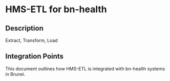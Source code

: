 # HMS-ETL for bn-health

## Description

Extract, Transform, Load

## Integration Points

This document outlines how HMS-ETL is integrated with bn-health systems in Brunei.
